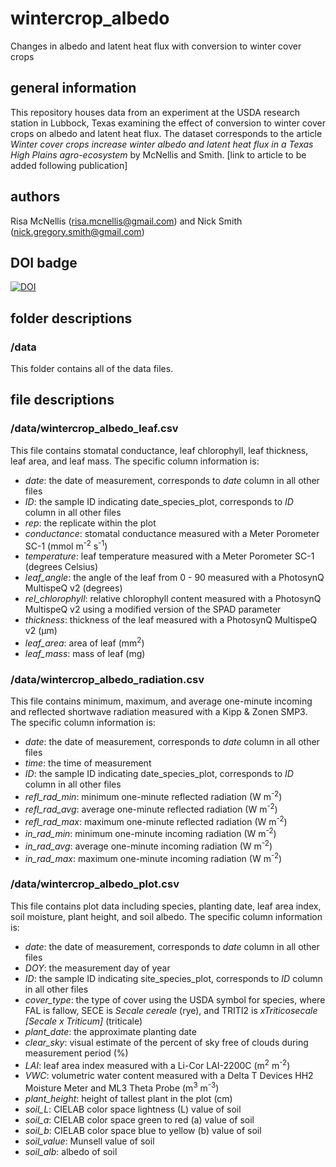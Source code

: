 # wintercrop_albedo
Changes in albedo and latent heat flux with conversion to winter cover crops

## general information
This repository houses data from an experiment at the USDA research station in Lubbock, Texas examining the effect of conversion to winter cover crops on albedo and latent heat flux. The dataset corresponds to the article *Winter cover crops increase winter albedo and latent heat flux in a Texas High Plains agro-ecosystem* by McNellis and Smith. [link to article to be added following publication]

## authors
Risa McNellis (risa.mcnellis@gmail.com) and Nick Smith (nick.gregory.smith@gmail.com)

## DOI badge
[![DOI](https://zenodo.org/badge/261541865.svg)](https://zenodo.org/badge/latestdoi/261541865)

## folder descriptions
### /data
This folder contains all of the data files.

## file descriptions
### /data/wintercrop_albedo_leaf.csv
This file contains stomatal conductance, leaf chlorophyll, leaf thickness, leaf area, and leaf mass. The specific column information is:
- *date*: the date of measurement, corresponds to *date* column in all other files
- *ID*: the sample ID indicating date_species_plot, corresponds to *ID* column in all other files
- *rep*: the replicate within the plot
- *conductance*: stomatal conductance measured with a Meter Porometer SC-1 (mmol m<sup>-2</sup> s<sup>-1</sup>)
- *temperature*: leaf temperature measured with a Meter Porometer SC-1 (degrees Celsius)
- *leaf_angle*: the angle of the leaf from 0 - 90 measured with a PhotosynQ MultispeQ v2 (degrees)
- *rel_chlorophyll*: relative chlorophyll content measured with a PhotosynQ MultispeQ v2 using a modified version of the SPAD parameter
- *thickness*: thickness of the leaf measured with a PhotosynQ MultispeQ v2 (µm)
- *leaf_area*: area of leaf (mm<sup>2</sup>)
- *leaf_mass*: mass of leaf (mg)

### /data/wintercrop_albedo_radiation.csv
This file contains minimum, maximum, and average one-minute incoming and reflected shortwave radiation measured with a Kipp & Zonen SMP3. The specific column information is:
- *date*: the date of measurement, corresponds to *date* column in all other files
- *time*: the time of measurement
- *ID*: the sample ID indicating date_species_plot, corresponds to *ID* column in all other files
- *refl_rad_min*: minimum one-minute reflected radiation (W m<sup>-2</sup>)
- *refl_rad_avg*: average one-minute reflected radiation (W m<sup>-2</sup>)
- *refl_rad_max*: maximum one-minute reflected radiation (W m<sup>-2</sup>)
- *in_rad_min*: minimum one-minute incoming radiation (W m<sup>-2</sup>)
- *in_rad_avg*: average one-minute incoming radiation (W m<sup>-2</sup>)
- *in_rad_max*: maximum one-minute incoming radiation (W m<sup>-2</sup>)

### /data/wintercrop_albedo_plot.csv
This file contains plot data including species, planting date, leaf area index, soil moisture, plant height, and soil albedo. The specific column information is:
- *date*: the date of measurement, corresponds to *date* column in all other files
- *DOY*: the measurement day of year
- *ID*: the sample ID indicating site_species_plot, corresponds to *ID* column in all other files
- *cover_type*: the type of cover using the USDA symbol for species, where FAL is fallow, SECE is *Secale cereale* (rye), and TRITI2 is *xTriticosecale [Secale x Triticum]* (triticale)
- *plant_date*: the approximate planting date
- *clear_sky*: visual estimate of the percent of sky free of clouds during measurement period (%)
- *LAI*: leaf area index measured with a Li-Cor LAI-2200C (m<sup>2</sup> m<sup>-2</sup>)
- *VWC*: volumetric water content measured with a Delta T Devices HH2 Moisture Meter and ML3 Theta Probe (m<sup>3</sup> m<sup>-3</sup>)
- *plant_height*: height of  tallest plant in the plot (cm)
- *soil_L*: CIELAB color space lightness (L) value of soil
- *soil_a*: CIELAB color space green to red (a) value of soil
- *soil_b*: CIELAB color space blue to yellow (b) value of soil
- *soil_value*: Munsell value of soil
- *soil_alb*: albedo of soil
